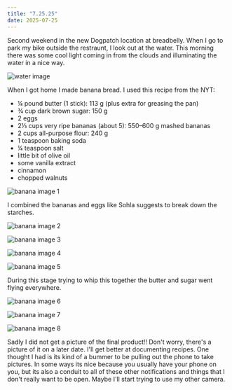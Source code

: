 ```yaml
---
title: "7.25.25"
date: 2025-07-25
---
```


Second weekend in the new Dogpatch location at breadbelly. When I go to park my bike outside the restraunt, I look out at the water. This morning there was some cool light coming in from the clouds and illuminating the water in a nice way.

![water image](water.png)

When I got home I made banana bread. I used this recipe from the NYT:
- ¼ pound butter (1 stick): 113 g (plus extra for greasing the pan)
- ¾ cup dark brown sugar: 150 g
- 2 eggs
- 2⅓ cups very ripe bananas (about 5): 550–600 g mashed bananas
- 2 cups all-purpose flour: 240 g
- 1 teaspoon baking soda
- ¼ teaspoon salt
- little bit of olive oil
- some vanilla extract
- cinnamon
- chopped walnuts

![banana image 1](banana1.png)

I combined the bananas and eggs like Sohla suggests to break down the starches.

![banana image 2](banana2.png)

![banana image 3](banana3.png)

![banana image 4](banana4.png)

![banana image 5](banana5.png)

During this stage trying to whip this together the butter and sugar went flying everywhere.

![banana image 6](banana6.png)

![banana image 7](banana7.png)

![banana image 8](banana8.png)

Sadly I did not get a picture of the final product!! Don't worry, there's a picture of it on a later date. I'll get better at documenting recipes.
One thought I had is its kind of a bummer to be pulling out the phone to take pictures. In some ways its nice because you usually have your phone on you, but its also a conduit to all of these other notifications and things that I don't really want to be open. Maybe I'll start trying to use my other camera.